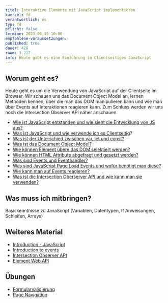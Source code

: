 ```yaml
---
titel: Interaktive Elemente mit JavaScript implementieren
kuerzel: fd
verantwortlich: vs
typ: fd
pflicht: false
termine: 2023-06-15 10:00
empfohlene-voraussetzungen: 
published: true
dauer: 420
raum: 3.217
info: Heute gibt es eine Einführung in Clientseitiges JavaScript
---
```


## Worum geht es?
Heute geht es um die Verwendung von JavaScript auf der Clientseite im Browser. Wir schauen uns das Document Object Model an, lernen  Methoden kennen, über die man das DOM manipulieren kann und wie man über Events auf Interaktionen reagieren kann. Zum Schluss werden wir uns noch die Intersection Observer API näher anschauen.
- [Wie ist JavaScript entstanden und wie sieht die Entwicklung von JS aus?](https://www.jetbrains.com/de-de/lp/javascript-25/)
- [Was ist JavaScript und wie verwende ich es Clientseitig](https://developer.mozilla.org/de/docs/Learn/JavaScript/First_steps/What_is_JavaScript)?
- [Was ist der Unterschied zwischen var, let und const?](https://www.freecodecamp.org/news/var-let-and-const-whats-the-difference/)
- [Was ist das Document Object Model?](https://www.javascripttutorial.net/javascript-dom/document-object-model-in-javascript/)
- [Wie können Element übere das DOM selektiert werden?](https://www.javascripttutorial.net/javascript-dom/javascript-queryselector/)
- [Wie können HTML Attribute abgefragt und gesetzt werden?](https://www.javascripttutorial.net/javascript-dom/html-attributes-dom-object-properties/)
- [Was sind Events und Eventhandler?](https://www.javascripttutorial.net/javascript-dom/javascript-events/)
- [Was sind JavaScript Page Load Events und wofür benötigt man diese?](https://www.javascripttutorial.net/javascript-dom/javascript-page-load-events/)
- [Wie kann man auf Events reagieren?](https://www.javascripttutorial.net/javascript-dom/handling-events-in-javascript/)
- [Was ist die Intersection Oberserver API und wie kann man sie verwenden?](https://www.mediaevent.de/javascript/intersection-observer.html)

## Was muss ich mitbringen?
Basiskenntnisse zu JavaScript (Variablen, Datentypen, If Anweisungen, Schleifen, Arrays)

## Weiteres Material

- [Introduction - JavaScript](https://developer.mozilla.org/en-US/docs/Web/JavaScript/Guide/Introduction)
- [Introduction to events](https://developer.mozilla.org/en-US/docs/Learn/JavaScript/Building_blocks/Events)
- [Intersection Observer API](https://developer.mozilla.org/en-US/docs/Web/API/Intersection_Observer_API)
- [Element Web API](https://developer.mozilla.org/en-US/docs/Web/API/Element)

## Übungen
- [Formularvalidierung](/mi-bachelor-webdevelopment/assignments/fd_03-js-form-validation/)
- [Page Navigation](/mi-bachelor-webdevelopment/assignments/fd_03-js-page-navigation/)
